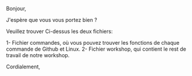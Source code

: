 Bonjour,

J'espère que vous vous portez bien ?

Veuillez trouver Ci-dessus les deux fichiers:
 
1- Fichier commandes, où vous pouvez trouver les fonctions de chaque commande de  Github et Linux. 
2- Fichier workshop, qui contient le rest de travail de notre workshop.

Cordialement,
